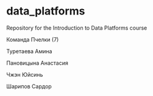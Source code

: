 # data_platforms
Repository for the Introduction to Data Platforms course

Команда Пчелки (7)

Туретаева Амина

Пановицына Анастасия

Чжэн Юйсинь

Шарипов Сардор
